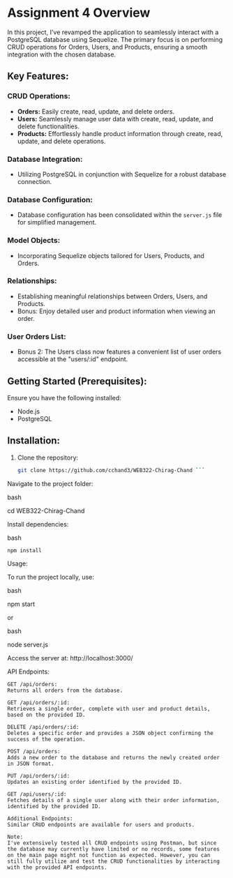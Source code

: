# Assignment 4 Overview

In this project, I've revamped the application to seamlessly interact with a PostgreSQL database using Sequelize. The primary focus is on performing CRUD operations for Orders, Users, and Products, ensuring a smooth integration with the chosen database.

## Key Features:

### CRUD Operations:
- **Orders:** Easily create, read, update, and delete orders.
- **Users:** Seamlessly manage user data with create, read, update, and delete functionalities.
- **Products:** Effortlessly handle product information through create, read, update, and delete operations.

### Database Integration:
- Utilizing PostgreSQL in conjunction with Sequelize for a robust database connection.

### Database Configuration:
- Database configuration has been consolidated within the `server.js` file for simplified management.

### Model Objects:
- Incorporating Sequelize objects tailored for Users, Products, and Orders.

### Relationships:
- Establishing meaningful relationships between Orders, Users, and Products.
- Bonus: Enjoy detailed user and product information when viewing an order.

### User Orders List:
- Bonus 2: The Users class now features a convenient list of user orders accessible at the "users/:id" endpoint.

## Getting Started (Prerequisites):

Ensure you have the following installed:

- Node.js
- PostgreSQL

## Installation:

1. Clone the repository:
   ```bash
   git clone https://github.com/cchand3/WEB322-Chirag-Chand ```

   
Navigate to the project folder:

bash

cd WEB322-Chirag-Chand

Install dependencies:

bash

    npm install

Usage:

To run the project locally, use:

bash

npm start

or

bash

node server.js

Access the server at: http://localhost:3000/

API Endpoints:

    GET /api/orders:
    Returns all orders from the database.

    GET /api/orders/:id:
    Retrieves a single order, complete with user and product details, based on the provided ID.

    DELETE /api/orders/:id:
    Deletes a specific order and provides a JSON object confirming the success of the operation.

    POST /api/orders:
    Adds a new order to the database and returns the newly created order in JSON format.

    PUT /api/orders/:id:
    Updates an existing order identified by the provided ID.

    GET /api/users/:id:
    Fetches details of a single user along with their order information, identified by the provided ID.

    Additional Endpoints:
    Similar CRUD endpoints are available for users and products.

    Note:
    I've extensively tested all CRUD endpoints using Postman, but since the database may currently have limited or no records, some features on the main page might not function as expected. However, you can still fully utilize and test the CRUD functionalities by interacting with the provided API endpoints.
